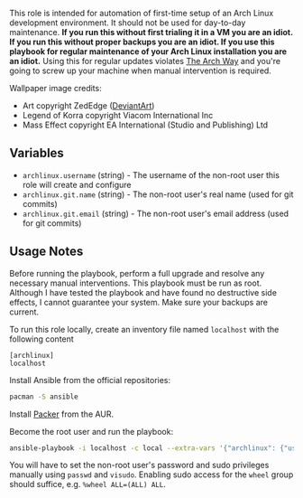 This role is intended for automation of first-time setup of an Arch Linux development environment. It should not be used for day-to-day maintenance. **If you run this without first trialing it in a VM you are an idiot. If you run this without proper backups you are an idiot. If you use this playbook for regular maintenance of your Arch Linux installation you are an idiot.** Using this for regular updates violates [The Arch Way](https://wiki.archlinux.org/index.php/The_Arch_Way) and you're going to screw up your machine when manual intervention is required.

Wallpaper image credits: 
* Art copyright ZedEdge ([DeviantArt](http://zededge.deviantart.com/art/Korra-Mass-Effect-FSRX-492156216))
* Legend of Korra copyright Viacom International Inc
* Mass Effect copyright EA International (Studio and Publishing) Ltd

## Variables

* `archlinux.username` (string) - The username of the non-root user this role will create and configure
* `archlinux.git.name` (string) - The non-root user's real name (used for git commits)
* `archlinux.git.email` (string) - The non-root user's email address (used for git commits)

## Usage Notes

Before running the playbook, perform a full upgrade and resolve any necessary manual interventions. This playbook must be run as root. Although I have tested the playbook and have found no destructive side effects, I cannot guarantee your system. Make sure your backups are current.

To run this role locally, create an inventory file named `localhost` with the following content

    [archlinux]
    localhost

Install Ansible from the official repositories:
```bash
pacman -S ansible
```

Install [Packer](https://aur.archlinux.org/packages/packer/) from the AUR.

Become the root user and run the playbook:
```bash
ansible-playbook -i localhost -c local --extra-vars '{"archlinux": {"username": "john", "git": {"name": "John Doe", "email": "john.doe@example.com"}}}' site.yml
```

You will have to set the non-root user's password and sudo privileges manually using `passwd` and `visudo`. Enabling sudo access for the `wheel` group should suffice, e.g. `%wheel ALL=(ALL) ALL`.


